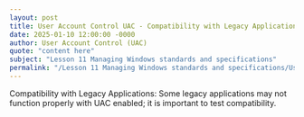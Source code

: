 ```yaml
---
layout: post
title: User Account Control UAC - Compatibility with Legacy Applications
date: 2025-01-10 12:00:00 -0000
author: User Account Control (UAC)
quote: "content here"
subject: "Lesson 11 Managing Windows standards and specifications"
permalink: "/Lesson 11 Managing Windows standards and specifications/User Account Control (UAC)/User Account Control UAC - Compatibility with Legacy Applications"
---
```


Compatibility with Legacy Applications: Some legacy applications may not function properly with UAC enabled; it is important to test compatibility.

